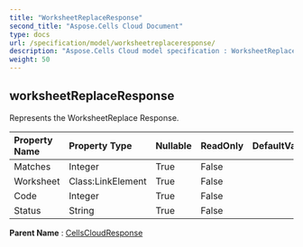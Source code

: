 ```yaml
---
title: "WorksheetReplaceResponse"
second_title: "Aspose.Cells Cloud Document"
type: docs
url: /specification/model/worksheetreplaceresponse/
description: "Aspose.Cells Cloud model specification : WorksheetReplaceResponse. Effortlessly handle Excel and other spreadsheet documents with features like opening, generating, editing, splitting, merging, comparing, and converting."
weight: 50
---
```


## **worksheetReplaceResponse**

Represents the WorksheetReplace Response. 

| Property Name | Property Type | Nullable |  ReadOnly | DefaultValue | Description | 
| :- | :- | :- |:- |  :- | :- |
| Matches | Integer | True |  False |  |  |  
| Worksheet | Class:LinkElement | True |  False |  |  |  
| Code | Integer | True |  False |  |  |  
| Status | String | True |  False |  |  |  

**Parent Name** : [CellsCloudResponse](cellscloudresponse)

